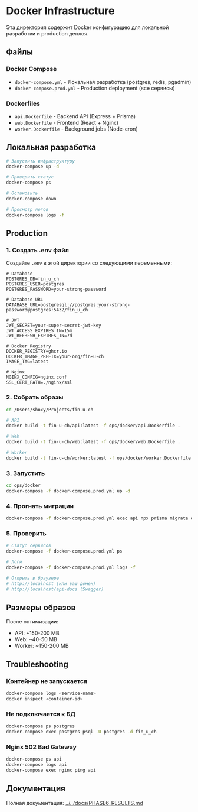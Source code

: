 # Docker Infrastructure

Эта директория содержит Docker конфигурацию для локальной разработки и production деплоя.

## Файлы

### Docker Compose

- `docker-compose.yml` - Локальная разработка (postgres, redis, pgadmin)
- `docker-compose.prod.yml` - Production deployment (все сервисы)

### Dockerfiles

- `api.Dockerfile` - Backend API (Express + Prisma)
- `web.Dockerfile` - Frontend (React + Nginx)
- `worker.Dockerfile` - Background jobs (Node-cron)

## Локальная разработка

```bash
# Запустить инфраструктуру
docker-compose up -d

# Проверить статус
docker-compose ps

# Остановить
docker-compose down

# Просмотр логов
docker-compose logs -f
```

## Production

### 1. Создать .env файл

Создайте `.env` в этой директории со следующими переменными:

```env
# Database
POSTGRES_DB=fin_u_ch
POSTGRES_USER=postgres
POSTGRES_PASSWORD=your-strong-password

# Database URL
DATABASE_URL=postgresql://postgres:your-strong-password@postgres:5432/fin_u_ch

# JWT
JWT_SECRET=your-super-secret-jwt-key
JWT_ACCESS_EXPIRES_IN=15m
JWT_REFRESH_EXPIRES_IN=7d

# Docker Registry
DOCKER_REGISTRY=ghcr.io
DOCKER_IMAGE_PREFIX=your-org/fin-u-ch
IMAGE_TAG=latest

# Nginx
NGINX_CONFIG=nginx.conf
SSL_CERT_PATH=./nginx/ssl
```

### 2. Собрать образы

```bash
cd /Users/shoxy/Projects/fin-u-ch

# API
docker build -t fin-u-ch/api:latest -f ops/docker/api.Dockerfile .

# Web
docker build -t fin-u-ch/web:latest -f ops/docker/web.Dockerfile .

# Worker
docker build -t fin-u-ch/worker:latest -f ops/docker/worker.Dockerfile .
```

### 3. Запустить

```bash
cd ops/docker
docker-compose -f docker-compose.prod.yml up -d
```

### 4. Прогнать миграции

```bash
docker-compose -f docker-compose.prod.yml exec api npx prisma migrate deploy
```

### 5. Проверить

```bash
# Статус сервисов
docker-compose -f docker-compose.prod.yml ps

# Логи
docker-compose -f docker-compose.prod.yml logs -f

# Открыть в браузере
# http://localhost (или ваш домен)
# http://localhost/api-docs (Swagger)
```

## Размеры образов

После оптимизации:

- API: ~150-200 MB
- Web: ~40-50 MB
- Worker: ~150-200 MB

## Troubleshooting

### Контейнер не запускается

```bash
docker-compose logs <service-name>
docker inspect <container-id>
```

### Не подключается к БД

```bash
docker-compose ps postgres
docker-compose exec postgres psql -U postgres -d fin_u_ch
```

### Nginx 502 Bad Gateway

```bash
docker-compose ps api
docker-compose logs api
docker-compose exec nginx ping api
```

## Документация

Полная документация: [../../docs/PHASE6_RESULTS.md](../../docs/PHASE6_RESULTS.md)
